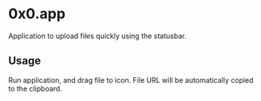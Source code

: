 # 0x0.app

Application to upload files quickly using the statusbar.

## Usage

Run application, and drag file to icon. File URL will be automatically
copied to the clipboard.

